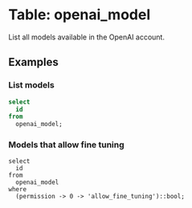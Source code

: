 # Table: openai_model

List all models available in the OpenAI account.

## Examples

### List models

```sql
select
  id
from
  openai_model;
```

### Models that allow fine tuning

```
select
  id
from
  openai_model
where
  (permission -> 0 -> 'allow_fine_tuning')::bool;
```
